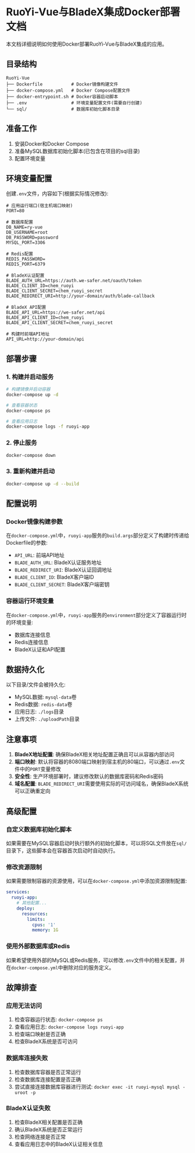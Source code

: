 # RuoYi-Vue与BladeX集成Docker部署文档

本文档详细说明如何使用Docker部署RuoYi-Vue与BladeX集成的应用。

## 目录结构

```
RuoYi-Vue
├── Dockerfile           # Docker镜像构建文件
├── docker-compose.yml   # Docker Compose配置文件
├── docker-entrypoint.sh # Docker容器启动脚本
├── .env                 # 环境变量配置文件(需要自行创建)
└── sql/                 # 数据库初始化脚本目录
```

## 准备工作

1. 安装Docker和Docker Compose
2. 准备MySQL数据库初始化脚本(已包含在项目的sql目录)
3. 配置环境变量

## 环境变量配置

创建`.env`文件，内容如下(根据实际情况修改):

```dotenv
# 应用运行端口(宿主机端口映射)
PORT=80

# 数据库配置
DB_NAME=ry-vue
DB_USERNAME=root
DB_PASSWORD=password
MYSQL_PORT=3306

# Redis配置
REDIS_PASSWORD=
REDIS_PORT=6379

# BladeX认证配置
BLADE_AUTH_URL=https://auth.we-safer.net/oauth/token
BLADE_CLIENT_ID=chem_ruoyi
BLADE_CLIENT_SECRET=chem_ruoyi_secret
BLADE_REDIRECT_URI=http://your-domain/auth/blade-callback

# BladeX API配置
BLADE_API_URL=https://we-safer.net/api
BLADE_API_CLIENT_ID=chem_ruoyi
BLADE_API_CLIENT_SECRET=chem_ruoyi_secret

# 构建时前端API地址
API_URL=http://your-domain/api
```

## 部署步骤

### 1. 构建并启动服务

```bash
# 构建镜像并启动容器
docker-compose up -d

# 查看容器状态
docker-compose ps

# 查看应用日志
docker-compose logs -f ruoyi-app
```

### 2. 停止服务

```bash
docker-compose down
```

### 3. 重新构建并启动

```bash
docker-compose up -d --build
```

## 配置说明

### Docker镜像构建参数

在`docker-compose.yml`中，`ruoyi-app`服务的`build.args`部分定义了构建时传递给Dockerfile的参数:

- `API_URL`: 前端API地址
- `BLADE_AUTH_URL`: BladeX认证服务地址
- `BLADE_REDIRECT_URI`: BladeX认证回调地址
- `BLADE_CLIENT_ID`: BladeX客户端ID
- `BLADE_CLIENT_SECRET`: BladeX客户端密钥

### 容器运行环境变量

在`docker-compose.yml`中，`ruoyi-app`服务的`environment`部分定义了容器运行时的环境变量:

- 数据库连接信息
- Redis连接信息
- BladeX认证和API配置

## 数据持久化

以下目录/文件会被持久化:

- MySQL数据: `mysql-data`卷
- Redis数据: `redis-data`卷
- 应用日志: `./logs`目录
- 上传文件: `./uploadPath`目录

## 注意事项

1. **BladeX地址配置**: 确保BladeX相关地址配置正确且可以从容器内部访问
2. **端口映射**: 默认将容器的8080端口映射到宿主机的80端口，可以通过`.env`文件中的`PORT`变量修改
3. **安全性**: 生产环境部署时，建议修改默认的数据库密码和Redis密码
4. **域名配置**: `BLADE_REDIRECT_URI`需要使用实际的可访问域名，确保BladeX系统可以正确重定向

## 高级配置

### 自定义数据库初始化脚本

如果需要在MySQL容器启动时执行额外的初始化脚本，可以将SQL文件放在`sql/`目录下，这些脚本会在容器首次启动时自动执行。

### 修改资源限制

如果需要限制容器的资源使用，可以在`docker-compose.yml`中添加资源限制配置:

```yaml
services:
  ruoyi-app:
    # 其他配置...
    deploy:
      resources:
        limits:
          cpus: '1'
          memory: 1G
```

### 使用外部数据库或Redis

如果希望使用外部的MySQL或Redis服务，可以修改`.env`文件中的相关配置，并在`docker-compose.yml`中删除对应的服务定义。

## 故障排查

### 应用无法访问

1. 检查容器运行状态: `docker-compose ps`
2. 查看应用日志: `docker-compose logs ruoyi-app`
3. 检查端口映射是否正确
4. 检查BladeX系统是否可访问

### 数据库连接失败

1. 检查数据库容器是否正常运行
2. 检查数据库连接配置是否正确
3. 尝试直接连接数据库容器进行测试: `docker exec -it ruoyi-mysql mysql -uroot -p`

### BladeX认证失败

1. 检查BladeX相关配置是否正确
2. 确认BladeX系统是否正常运行
3. 检查网络连接是否正常
4. 查看应用日志中的BladeX认证相关信息 